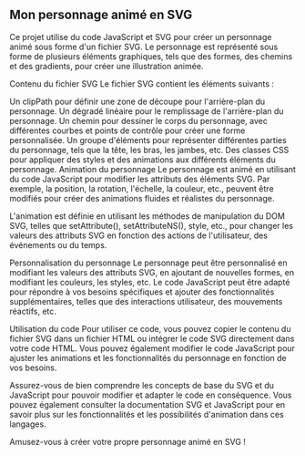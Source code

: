 ## Mon personnage animé en SVG

Ce projet utilise du code JavaScript et SVG pour créer un personnage animé sous forme d'un fichier SVG. Le personnage est représenté sous forme de plusieurs éléments graphiques, tels que des formes, des chemins et des gradients, pour créer une illustration animée.

Contenu du fichier SVG
Le fichier SVG contient les éléments suivants :

Un clipPath pour définir une zone de découpe pour l'arrière-plan du personnage.
Un dégradé linéaire pour le remplissage de l'arrière-plan du personnage.
Un chemin pour dessiner le corps du personnage, avec différentes courbes et points de contrôle pour créer une forme personnalisée.
Un groupe d'éléments pour représenter différentes parties du personnage, tels que la tête, les bras, les jambes, etc.
Des classes CSS pour appliquer des styles et des animations aux différents éléments du personnage.
Animation du personnage
Le personnage est animé en utilisant du code JavaScript pour modifier les attributs des éléments SVG. Par exemple, la position, la rotation, l'échelle, la couleur, etc., peuvent être modifiés pour créer des animations fluides et réalistes du personnage.

L'animation est définie en utilisant les méthodes de manipulation du DOM SVG, telles que setAttribute(), setAttributeNS(), style, etc., pour changer les valeurs des attributs SVG en fonction des actions de l'utilisateur, des événements ou du temps.

Personnalisation du personnage
Le personnage peut être personnalisé en modifiant les valeurs des attributs SVG, en ajoutant de nouvelles formes, en modifiant les couleurs, les styles, etc. Le code JavaScript peut être adapté pour répondre à vos besoins spécifiques et ajouter des fonctionnalités supplémentaires, telles que des interactions utilisateur, des mouvements réactifs, etc.

Utilisation du code
Pour utiliser ce code, vous pouvez copier le contenu du fichier SVG dans un fichier HTML ou intégrer le code SVG directement dans votre code HTML. Vous pouvez également modifier le code JavaScript pour ajuster les animations et les fonctionnalités du personnage en fonction de vos besoins.

Assurez-vous de bien comprendre les concepts de base du SVG et du JavaScript pour pouvoir modifier et adapter le code en conséquence. Vous pouvez également consulter la documentation SVG et JavaScript pour en savoir plus sur les fonctionnalités et les possibilités d'animation dans ces langages.

Amusez-vous à créer votre propre personnage animé en SVG !
